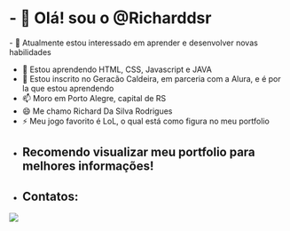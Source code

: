 <h1>- 👋 Olá! sou o @Richarddsr</h1>
- 👀 Atualmente estou interessado em aprender e desenvolver novas habilidades

- 🌱 Estou aprendendo HTML, CSS, Javascript e JAVA 
- 💞️ Estou inscrito no Geracão Caldeira, em parceria com a Alura, e é por la que estou aprendendo
- 📫 Moro em Porto Alegre, capital de RS
- 😄 Me chamo Richard Da Silva Rodrigues
- ⚡ Meu jogo favorito é LoL, o qual está como figura no meu portfolio
- <h2>Recomendo visualizar meu portfolio para melhores informações!</h2>
- <h2>Contatos:</h2>
<div>
<a href="https://www.instagram.com/richard_dsr" alt="Instagram" target="_blank">
  <img src="https://img.shields.io/badge/-Instagram-DF0174?style=for-the-badge&labelColor=DF0174&logo=instagram&logoColor=white&link=https://www.instagram.com/SEU_USUARIO">
</a>


</div>

<!---
Richarddsr/Richarddsr is a ✨ special ✨ repository because its `README.md` (this file) appears on your GitHub profile.
You can click the Preview link to take a look at your changes.
--->
